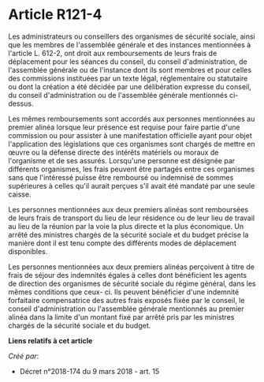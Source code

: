 # Article R121-4

Les administrateurs ou conseillers des organismes de sécurité sociale, ainsi que les membres de l'assemblée générale et des
instances mentionnées à l'article L. 612-2, ont droit aux remboursements de leurs frais de déplacement pour les séances du
conseil, du conseil d'administration, de l'assemblée générale ou de l'instance dont ils sont membres et pour celles des
commissions instituées par un texte légal, réglementaire ou statutaire ou dont la création a été décidée par une délibération
expresse du conseil, du conseil d'administration ou de l'assemblée générale mentionnés ci-dessus.

Les mêmes remboursements sont accordés aux personnes mentionnées au premier alinéa lorsque leur présence est requise pour
faire partie d'une commission ou pour assister à une manifestation officielle ayant pour objet l'application des législations
que ces organismes sont chargés de mettre en œuvre ou la défense directe des intérêts matériels ou moraux de l'organisme et
de ses assurés. Lorsqu'une personne est désignée par différents organismes, les frais peuvent être partagés entre ces
organismes sans que l'intéressé puisse être remboursé ou indemnisé de sommes supérieures à celles qu'il aurait perçues s'il
avait été mandaté par une seule caisse.

Les personnes mentionnées aux deux premiers alinéas sont remboursées de leurs frais de transport du lieu de leur résidence ou
de leur lieu de travail au lieu de la réunion par la voie la plus directe et la plus économique. Un arrêté des ministres
chargés de la sécurité sociale et du budget précise la manière dont il est tenu compte des différents modes de déplacement
disponibles.

Les personnes mentionnées aux deux premiers alinéas perçoivent à titre de frais de séjour des indemnités égales à celles dont
bénéficient les agents de direction des organismes de sécurité sociale du régime général, dans les mêmes conditions que ceux-
ci. Ils peuvent bénéficier d'une indemnité forfaitaire compensatrice des autres frais exposés fixée par le conseil, le
conseil d'administration ou l'assemblée générale mentionnés au premier alinéa dans la limite d'un montant fixé par arrêté
pris par les ministres chargés de la sécurité sociale et du budget.

**Liens relatifs à cet article**

_Créé par_:

  - Décret n°2018-174 du 9 mars 2018 - art. 15
